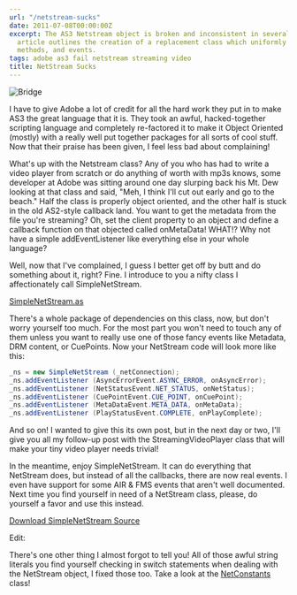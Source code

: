 ```yaml
---
url: "/netstream-sucks"
date: 2011-07-08T00:00:00Z
excerpt: The AS3 Netstream object is broken and inconsistent in several ways. This
  article outlines the creation of a replacement class which uniformly manages properties,
  methods, and events.
tags: adobe as3 fail netstream streaming video
title: NetStream Sucks
---
```


<amp-img width="750" height="546" layout="responsive" src="//labs.tomasino.org/assets/images/bridge-from-nowhere.jpg" alt="Bridge"></amp-img>
![Bridge](//labs.tomasino.org/assets/images/bridge-from-nowhere.jpg "Half Begun - Half Finished")

I have to give Adobe a lot of credit for all the hard work they put in
to make AS3 the great language that it is. They took an awful,
hacked-together scripting language and completely re-factored it to make
it Object Oriented (mostly) with a really well put together packages for
all sorts of cool stuff. Now that their praise has been given, I feel
less bad about complaining!

What's up with the Netstream class? Any of you who has had to write a
video player from scratch or do anything of worth with mp3s knows, some
developer at Adobe was sitting around one day slurping back his Mt. Dew
looking at that class and said, "Meh, I think I'll cut out early and go
to the beach." Half the class is properly object oriented, and the other
half is stuck in the old AS2-style callback land. You want to get the
metadata from the file you're streaming? Oh, set the client property to
an object and define a callback function on that objected called
onMetaData! WHAT!? Why not have a simple addEventListener like
everything else in your whole language?

Well, now that I've complained, I guess I better get off by butt and do
something about it, right? Fine. I introduce to you a nifty class I
affectionately call SimpleNetStream.

[SimpleNetStream.as](//github.com/jamestomasino/tomasino/blob/master/org/tomasino/net/SimpleNetStream.as)

There's a whole package of dependencies on this class, now, but don't
worry yourself too much. For the most part you won't need to touch any
of them unless you want to really use one of those fancy events like
Metadata, DRM content, or CuePoints. Now your NetStream code will look
more like this:

``` actionscript
_ns = new SimpleNetStream (_netConnection);
_ns.addEventListener (AsyncErrorEvent.ASYNC_ERROR, onAsyncError);
_ns.addEventListener (NetStatusEvent.NET_STATUS, onNetStatus);
_ns.addEventListener (CuePointEvent.CUE_POINT, onCuePoint);
_ns.addEventListener (MetaDataEvent.META_DATA, onMetaData);
_ns.addEventListener (PlayStatusEvent.COMPLETE, onPlayComplete);
```

And so on! I wanted to give this its own post, but in the next day or
two, I'll give you all my follow-up post with the StreamingVideoPlayer
class that will make your tiny video player needs trivial!

In the meantime, enjoy SimpleNetStream. It can do everything that
NetStream does, but instead of all the callbacks, there are now real
events. I even have support for some AIR & FMS events that aren't well
documented. Next time you find yourself in need of a NetStream class,
please, do yourself a favor and use this instead.

[Download SimpleNetStream Source][]

Edit:

There's one other thing I almost forgot to tell you! All of those awful
string literals you find yourself checking in switch statements when
dealing with the NetStream object, I fixed those too. Take a look at the
[NetConstants][] class!


  [Download SimpleNetStream Source]: //github.com/jamestomasino/tomasino/blob/master/org/tomasino/net/SimpleNetStream.as
    "Download SimpleNetStream Source"
  [NetConstants]: //github.com/jamestomasino/tomasino/blob/master/org/tomasino/net/vo/NetConstants.as
    "NetConstants"
